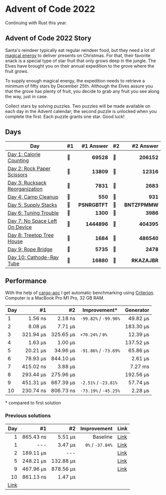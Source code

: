 # Advent of Code 2022

Continuing with Rust this year.

## Advent of Code 2022 Story

Santa's reindeer typically eat regular reindeer food, but they need a lot of [magical energy](https://adventofcode.com/2018/day/25) to deliver presents on Christmas. For that, their favorite snack is a special type of star fruit that only grows deep in the jungle. The Elves have brought you on their annual expedition to the grove where the fruit grows.

To supply enough magical energy, the expedition needs to retrieve a minimum of fifty stars by December 25th. Although the Elves assure you that the grove has plenty of fruit, you decide to grab any fruit you see along the way, just in case.

Collect stars by solving puzzles. Two puzzles will be made available on each day in the Advent calendar; the second puzzle is unlocked when you complete the first. Each puzzle grants one star. Good luck!

## Days

| Day                                                                                                              | #1  |     #1 Answer | #2  |     #2 Answer |
| ---------------------------------------------------------------------------------------------------------------- | --- | ------------: | --- | ------------: |
| [Day 1: Calorie Counting](https://github.com/believer/advent-of-code/blob/master/rust/2022/src/day_01.rs)        | 🌟  |     **69528** | 🌟  |    **206152** |
| [Day 2: Rock Paper Scissors](https://github.com/believer/advent-of-code/blob/master/rust/2022/src/day_02.rs)     | 🌟  |     **13809** | 🌟  |     **12316** |
| [Day 3: Rucksack Reorganization](https://github.com/believer/advent-of-code/blob/master/rust/2022/src/day_03.rs) | 🌟  |      **7831** | 🌟  |      **2683** |
| [Day 4: Camp Cleanup](https://github.com/believer/advent-of-code/blob/master/rust/2022/src/day_04.rs)            | 🌟  |       **550** | 🌟  |       **931** |
| [Day 5: Supply Stacks](https://github.com/believer/advent-of-code/blob/master/rust/2022/src/day_05.rs)           | 🌟  | **PSNRGBTFT** | 🌟  | **BNTZFPMMW** |
| [Day 6: Tuning Trouble](https://github.com/believer/advent-of-code/blob/master/rust/2022/src/day_06.rs)          | 🌟  |      **1300** | 🌟  |      **3986** |
| [Day 7: No Space Left On Device](https://github.com/believer/advent-of-code/blob/master/rust/2022/src/day_07.rs) | 🌟  |   **1444896** | 🌟  |    **404395** |
| [Day 8: Treetop Tree House](https://github.com/believer/advent-of-code/blob/master/rust/2022/src/day_08.rs)      | 🌟  |      **1684** | 🌟  |    **486540** |
| [Day 9: Rope Bridge](https://github.com/believer/advent-of-code/blob/master/rust/2022/src/day_09.rs)             | 🌟  |      **5735** | 🌟  |      **2478** |
| [Day 10: Cathode-Ray Tube](https://github.com/believer/advent-of-code/blob/master/rust/2022/src/day_10.rs)       | 🌟  |     **16880** | 🌟  |  **RKAZAJBR** |

## Performance

With the help of [cargo-aoc](https://github.com/gobanos/cargo-aoc) I get automatic benchmarking using [Criterion](https://github.com/bheisler/criterion.rs). Computer is a MacBook Pro M1 Pro, 32 GB RAM.

| Day |        #1 |        #2 | Improvement\*         | Generator |
| --- | --------: | --------: | --------------------- | --------: |
| 1   |   1.56 ns |   2.18 ns | `-99.82%` / `-99.96%` |  49.82 µs |
| 2   |   8.08 µs |   7.71 µs |                       | 183.30 µs |
| 3   | 321.94 µs | 325.65 µs | `+70.24%` / `0%`      |  12.39 µs |
| 4   |   1.63 µs |   1.00 µs |                       | 137.52 µs |
| 5   |  20.21 µs |  34.96 µs | `-91.86%` / `-73.69%` |  65.86 µs |
| 6   |  78.93 µs | 844.10 µs |                       |   2.61 µs |
| 7   | 415.02 ns |   3.88 µs |                       |   7.27 ms |
| 8   | 293.44 µs | 275.96 µs |                       | 192.56 µs |
| 9   | 451.31 µs | 667.39 µs | `-2.51%` / `-23.81%`  |  57.74 µs |
| 10  | 230.74 ns | 806.73 ns | `-73.19%` / `-45.25%` |   2.28 µs |

\* compared to first solution

### Previous solutions

|                                                                                                                      Day |        #1 |        #2 |      Improvement | Link                                                                                                                     |
| -----------------------------------------------------------------------------------------------------------------------: | --------: | --------: | ---------------: | ------------------------------------------------------------------------------------------------------------------------ |
|                                                                                                                        1 | 865.43 ns |   5.51 µs |         Baseline | [Link](https://github.com/believer/advent-of-code/blob/5e1dbfdf07be5916d8d323360cf1f86767009ca2/rust/2022/src/day_01.rs) |
|                                                                                                                        1 |       --- |   3.47 µs | `0%` / `-37.84%` | [Link](https://github.com/believer/advent-of-code/blob/1cf6a750e0e899c25e9cffbc433cc46087d5a3e8/rust/2022/src/day_01.rs) |
|                                                                                                                        2 | 189.11 µs |       --- |                  | [Link](https://github.com/believer/advent-of-code/blob/240d950499b11b8b3d077cc6b1c4b00b9c442235/rust/2022/src/day_03.rs) |
|                                                                                                                        5 | 248.21 µs | 132.88 µs |                  | [Link](https://github.com/believer/advent-of-code/blob/3ad0e790e383a7f558acae64faa5cb5ef73eef0f/rust/2022/src/day_05.rs) |
|                                                                                                                        9 | 467.96 µs | 878.56 µs |                  | [Link](https://github.com/believer/advent-of-code/blob/3c95b9b1bee426c330930a1860f56c29cfd42e52/rust/2022/src/day_09.rs) |
|                                                                                                                       10 | 861.13 ns |   1.47 µs |                  |
| [Link](https://github.com/believer/advent-of-code/blob/3a3981c320e8695f1161265cba21e2fd49ccb758/rust/2022/src/day_10.rs) |
